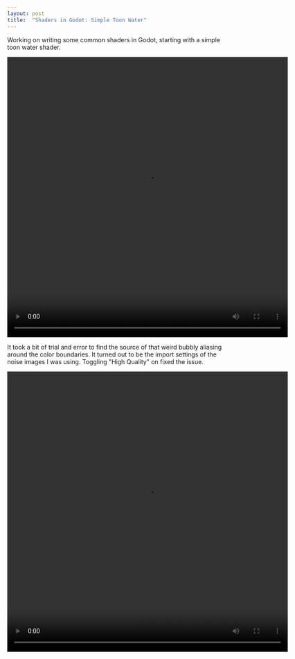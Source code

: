 ```yaml
---
layout: post
title:  "Shaders in Godot: Simple Toon Water"
---
```

Working on writing some common shaders in Godot, starting with a simple toon water shader.

<video width="648" height="648" src="\images\blog videos\ToonWaterShaderRecording.webm" controls></video>

It took a bit of trial and error to find the source of that weird bubbly aliasing around the color boundaries. It turned out to be the import settings of the noise images I was using. Toggling "High Quality" on fixed the issue.

<video width="648" height="648" src="\images\blog videos\ToonWaterShaderRecording2.webm" controls></video>
